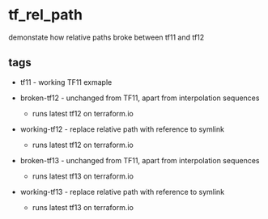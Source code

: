 # tf_rel_path
demonstate how relative paths broke between tf11 and tf12

## tags
- tf11 - working TF11 exmaple

- broken-tf12 - unchanged from TF11, apart from interpolation sequences
  - runs latest tf12 on terraform.io

- working-tf12 - replace relative path with reference to symlink
  - runs latest tf12 on terraform.io

- broken-tf13 - unchanged from TF11, apart from interpolation sequences
  - runs latest tf13 on terraform.io

- working-tf13 - replace relative path with reference to symlink
  - runs latest tf13 on terraform.io
